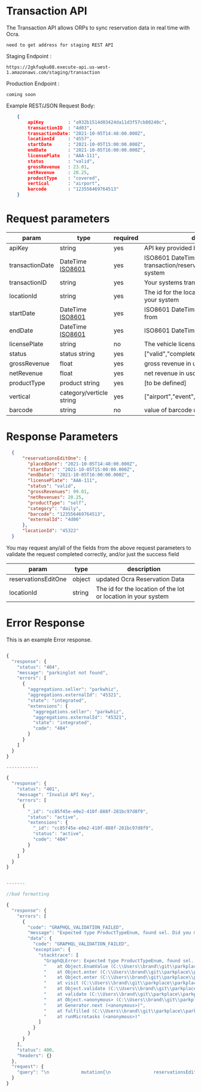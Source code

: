 # Transaction API

The Transaction API allows ORPs to sync reservation data in real time with Ocra. 

`need to get address for staging REST API`

Staging Endpoint : 

```
https://2gkfuqku08.execute-api.us-west-1.amazonaws.com/staging/transaction
```

Production Endpoint : 

```
coming soon
```

Example REST/JSON Request Body: 

```JSON
    {
        apiKey         : "a932b1514d03424da11d3f57cb80240c",
        transactionID  : "4d03",
        transactionDate: "2021-10-05T14:48:00.000Z",
        locationId     : "4557",
        startDate      : "2021-10-05T15:00:00.000Z", 
        endDate        : "2021-10-05T16:00:00.000Z",
        licensePlate   : "AAA-111",
        status         : "valid",
        grossRevenue   : 23.01,
        netRevenue     : 20.25,
        productType    : "covered",
        vertical       : "airport",
        barcode        : "123556469764513"
    }
```


# Request parameters

|param          |type           |required|description|
|-----          |----           |--------|-----------|
|apiKey         |string         |yes     | API key provided by Ocra|
|transactionDate|DateTime [ISO8601](https://developer.mozilla.org/en-US/docs/Web/JavaScript/Reference/Global_Objects/Date/toISOString)|yes     | ISO8601 DateTime the transaction/reservation occurred in your system|
|transactionID  |string         |yes     | Your systems transaction/reservation ID|
|locationId     |string         |yes     | The id for the location of the lot or location in your system|
|startDate      |DateTime [ISO8601](https://developer.mozilla.org/en-US/docs/Web/JavaScript/Reference/Global_Objects/Date/toISOString)|yes     | ISO8601 DateTime the reservation starts from|
|endDate        |DateTime [ISO8601](https://developer.mozilla.org/en-US/docs/Web/JavaScript/Reference/Global_Objects/Date/toISOString)|yes     | ISO8601 DateTime the reservation ends|
|licensePlate   |string         |no      | The vehicle license plate|
|status         |status string  |yes     | ["valid","completed","cancelled","refunded"]|
|grossRevenue   |float     |yes     | gross revenue in usd without currency mark|
|netRevenue     |float     |yes     | net revenue in usd without currency mark|
|productType    |product string |yes     | [to be defined]|
|vertical       |category/verticle string|yes     | ["airport","event","transient","monthly"]|
|barcode        |string         |no      | value of barcode used with reservation|

# Response Parameters

```JSON
  {
      "reservationsEditOne": {
        "placedDate": "2021-10-05T14:48:00.000Z",
        "startDate": "2021-10-05T15:00:00.000Z",
        "endDate": "2021-10-05T16:00:00.000Z",
        "licensePlate": "AAA-111",
        "status": "valid",
        "grossRevenues": 99.01,
        "netRevenues": 20.25,
        "productType": "self",
        "category": "daily",
        "barcode": "123556469764513",
        "externalId": "4d06"
      },
      "locationId": "45322"
  }

```

You may request any/all of the fields from the above request parameters to validate the request completed correctly, and/or just the success field

|param          |type           |description|
|-----          |----           |-----------|
|reservationsEditOne|object     |updated Ocra Reservation Data|
|locationId         |string     |The id for the location of the lot or location in your system|

# Error Response

This is an example Error response. 

```js

{
  "response": {
    "status": "404",
    "message": "parkinglot not found",
    "errors": [
      {
        "aggregations.seller": "parkwhiz",
        "aggregations.externalId": "45321",
        "state": "integrated",
        "extensions": {
          "aggregations.seller": "parkwhiz",
          "aggregations.externalId": "45321",
          "state": "integrated",
          "code": "404"
        }
      }
    ]
  }
}

------------

{
  "response": {
    "status": "401",
    "message": "Invalid API Key",
    "errors": [
      {
        "_id": "cc85f45e-e0e2-410f-888f-281bc97d8f9",
        "status": "active",
        "extensions": {
          "_id": "cc85f45e-e0e2-410f-888f-281bc97d8f9",
          "status": "active",
          "code": "404"
        }
      }
    ]
  }
}


-------

//bad formatting

{
  "response": {
    "errors": [
      {
        "code": "GRAPHQL_VALIDATION_FAILED",
        "message": "Expected type ProductTypeEnum, found sel. Did you mean the enum value self?",
        "data": {
          "code": "GRAPHQL_VALIDATION_FAILED",
          "exception": {
            "stacktrace": [
              "GraphQLError: Expected type ProductTypeEnum, found sel. Did you mean the enum value self?",
              "    at Object.EnumValue (C:\\Users\\brand\\git\\parkplace\\parkplace-graph\\node_modules\\graphql\\validation\\rules\\ValuesOfCorrectType.js:112:29)",
              "    at Object.enter (C:\\Users\\brand\\git\\parkplace\\parkplace-graph\\node_modules\\graphql\\language\\visitor.js:324:29)",
              "    at Object.enter (C:\\Users\\brand\\git\\parkplace\\parkplace-graph\\node_modules\\graphql\\language\\visitor.js:375:25)",
              "    at visit (C:\\Users\\brand\\git\\parkplace\\parkplace-graph\\node_modules\\graphql\\language\\visitor.js:242:26)",
              "    at Object.validate (C:\\Users\\brand\\git\\parkplace\\parkplace-graph\\node_modules\\graphql\\validation\\validate.js:73:24)",
              "    at validate (C:\\Users\\brand\\git\\parkplace\\parkplace-graph\\node_modules\\apollo-server-core\\src\\requestPipeline.ts:536:14)",
              "    at Object.<anonymous> (C:\\Users\\brand\\git\\parkplace\\parkplace-graph\\node_modules\\apollo-server-core\\src\\requestPipeline.ts:302:32)",
              "    at Generator.next (<anonymous>)",
              "    at fulfilled (C:\\Users\\brand\\git\\parkplace\\parkplace-graph\\node_modules\\apollo-server-core\\dist\\requestPipeline.js:5:58)",
              "    at runMicrotasks (<anonymous>)"
            ]
          }
        }
      }
    ],
    "status": 400,
    "headers": {}
  },
  "request": {
    "query": "\n            mutation{\n                reservationsEditOne(  \n                        id:\"fd4dd20c-0003-4b84-aade-17acf99ada19\", \n                        input: { \n                            parkingLotId: \"d1c654b0-cfa2-4d7b-81c0-5fec7e731f5d\", \n                            placedDate:\"2021-10-05T14:48:00.000Z\",\n                            startDate: \"2021-10-05T15:00:00.000Z\", \n                            endDate: \"2021-10-05T16:00:00.000Z\", \n                            licensePlate: \"AAA-111\",\n                            status:valid,\n                            grossRevenues: 99.01,\n                            netRevenues: 20.25,\n                            productType: sel,\n                            category: daily,\n                            barcode: \"123556469764513\",\n                            seller:parkwhiz,\n                            externalId:\"4d06\"\n                        }\n                    \n                ){\n                    placedDate\n                    startDate\n                    endDate\n                    licensePlate\n                    status\n                    grossRevenues\n                    netRevenues\n                    productType\n                    category\n                    barcode\n                    externalId\n                }\n            }\n        "
  }
}

```
